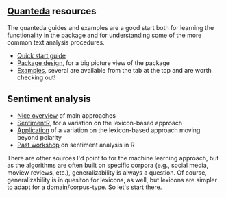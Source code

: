 ## [Quanteda](https://docs.quanteda.io/index.html) resources

The quanteda guides and examples are a good start both for learning the functionality in the package and for understanding some of the more common text analysis procedures.

* [Quick start guide](https://docs.quanteda.io/articles/quickstart.html)
* [Package design](https://docs.quanteda.io/articles/pkgdown/design.html), for a big picture view of the package
* [Examples](https://docs.quanteda.io/index.html), several are available from the tab at the top and are worth checking out!

## Sentiment analysis

* [Nice overview](https://monkeylearn.com/sentiment-analysis/) of main approaches
* [SentimentR](https://github.com/trinker/sentimentr), for a variation on the lexicon-based approach
* [Application](http://journals.sagepub.com/doi/abs/10.1177/0002716215569217) of a variation on the lexicon-based approach moving beyond polarity
* [Past workshop](http://static.lib.virginia.edu/statlab/materials/workshops/sentimentMaterials.zip) on sentiment analysis in R

There are other sources I'd point to for the machine learning approach, but as the algorithms are often built on specific corpora (e.g., social media, moview reviews, etc.), generalizability is always a question. Of course, generalizability is in quesiton for lexicons, as well, but lexicons are simpler to adapt for a domain/corpus-type. So let's start there.
